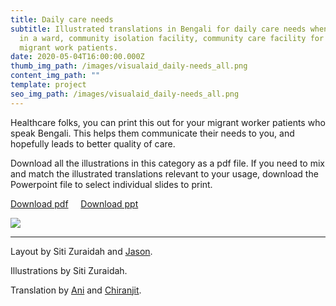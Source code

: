```yaml
---
title: Daily care needs
subtitle: Illustrated translations in Bengali for daily care needs when staying
  in a ward, community isolation facility, community care facility for COVID-19
  migrant work patients.
date: 2020-05-04T16:00:00.000Z
thumb_img_path: /images/visualaid_daily-needs_all.png
content_img_path: ""
template: project
seo_img_path: /images/visualaid_daily-needs_all.png
---
```

Healthcare folks, you can print this out for your migrant worker patients who speak Bengali. This helps them communicate their needs to you, and hopefully leads to better quality of care.

Download all the illustrations in this category as a pdf file. If you need to mix and match the illustrated translations relevant to your usage, download the Powerpoint file to select individual slides to print.

<a class="button" id="download-button" href="https://bit.ly/visualaid-dailyneeds-pdf"  target="_blank" rel="noopener" style="margin-bottom: 0.75em;">Download pdf</a> &nbsp;&nbsp;&nbsp; <a class="button" id="download-button" href="https://bit.ly/visualaid-dailyneeds-ppt" target="_blank" rel="noopener" style="margin-bottom: 0.75em;">Download ppt</a>

<!-- <table><thead><tr><th>Download all the illustrations in this category as a pdf file.</th><th>Download as Powerpoint file to mix and match the illustrated translations relevant to your usage.</th></tr></thead><tbody><tr><td><a class="button" href="https://google.com">Download images</a></td><td><a class="button" href="https://google.com">Download ppt</a></td></tr></tbody></table> -->

![](/images/visualaid_daily-needs_all.png)

<hr/>

Layout by Siti Zuraidah and <a href="https://jasonleow.carrd.co/" target="_blank" rel="noopener">Jason</a>[](https://jasonleow.carrd.co/).

Illustrations by Siti Zuraidah.

Translation by <a href="https://adhikary.net/" target="_blank" rel="noopener">Ani</a> and <a href="https://www.facebook.com/sgtranslationcovid/" target="_blank" rel="noopener">Chiranjit</a>.